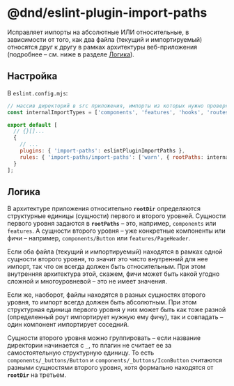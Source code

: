 # @dnd/eslint-plugin-import-paths

Исправляет импорты на абсолютные ИЛИ относительные, в зависимости от того, как два файла (текущий и импортируемый)
относятся друг к другу в рамках архитектуры веб-приложения (подробнее – см. ниже в разделе [Логика](#логика)).

## Настройка

В `eslint.config.mjs`:

```javascript
// массив директорий в src приложения, импорты из которых нужно проверять
const internalImportTypes = ['components', 'features', 'hooks', 'routes', 'store', 'utils'];

export default [
  // {}[]...
  {
    // ...
    plugins: { 'import-paths': eslintPluginImportPaths },
    rules: { 'import-paths/import-paths': ['warn', { rootPaths: internalImportTypes }] }
  }
];
```

## Логика

В архитектуре приложения относительно **`rootDir`** определяются структурные единицы (сущности) первого и второго уровней.
Сущности первого уровня задаются в **`rootPaths`** – это, например, `components` или `features`.
А сущности второго уровня – уже конкретные компоненты или фичи – например, `components/Button` или `features/PageHeader`.

Если оба файла (текущий и импортируемый) находятся в рамках одной сущности второго уровня,
то значит это чисто внутренний для нее импорт, так что он всегда должен быть относительным.
При этом внутренняя архитектура этой, скажем, фичи может быть какой угодно сложной и многоуровневой – это не имеет значения.

Если же, наоборот, файлы находятся в разных сущностях второго уровня, то импорт всегда должен быть абсолютным.
При этом структурная единица первого уровня у них может быть как тоже разной (определенный роут импортирует нужную ему фичу),
так и совпадать – один компонент импортирует соседний.

Сущности второго уровня можно группировать – если название директории начинается с `_`,
то плагин не считает ее за самостоятельную структурную единицу.
То есть `components/_buttons/Button` и `components/_buttons/IconButton` считаются разными сущностями второго уровня,
хотя формально находятся от **`rootDir`** на третьем.
